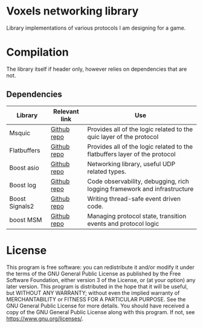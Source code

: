 # Voxels networking library

Library implementations of various protocols I am designing for a game.

# Compilation

The library itself if header only, however relies on dependencies that are not.

## Dependencies

| Library        | Relevant link                                        | Use                                                                        |  
|----------------|------------------------------------------------------|----------------------------------------------------------------------------|
| Msquic         | [Github repo](https://github.com/microsoft/msquic)   | Provides all of the logic related to the quic layer of the protocol        |
| Flatbuffers    | [Github repo](https://github.com/google/flatbuffers) | Provides all of the logic related to the flatbuffers layer of the protocol |
| Boost asio     | [Github repo](https://github.com/boostorg/asio)      | Networking library, useful UDP related types.                              |
| Boost log      | [Github repo](https://github.com/boostorg/log)       | Code observability, debugging, rich logging framework and infrastructure   | 
| Boost Signals2 | [Github repo](https://github.com/boostorg/signals2)  | Writing thread-safe event driven code.                                     |
| boost MSM      | [Github repo](https://github.com/boostorg/msm)       | Managing protocol state, transition events and protocol logic              |

# License

This program is free software: you can redistribute it and/or modify it under the terms of the GNU General Public 
License as published by the Free Software Foundation, either version 3 of the License, or (at your option) any later 
version. This program is distributed in the hope that it will be useful, but WITHOUT ANY WARRANTY; without even the 
implied warranty of MERCHANTABILITY or FITNESS FOR A PARTICULAR PURPOSE. See the GNU General Public License for more 
details. You should have received a copy of the GNU General Public License along with this program. If not, 
see <https://www.gnu.org/licenses/>.  